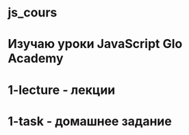 # js_cours

# Изучаю уроки JavaScript Glo Academy

# 1-lecture - лекции

# 1-task - домашнее задание

